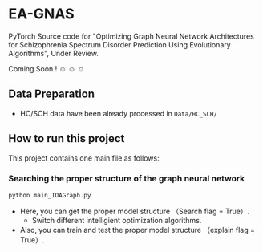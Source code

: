 # EA-GNAS
PyTorch Source code for "Optimizing Graph Neural Network Architectures for Schizophrenia Spectrum Disorder Prediction Using Evolutionary Algorithms", Under Review.

Coming Soon ! :relaxed: :relaxed: :relaxed:

## Data Preparation
 - HC/SCH data have been already processed in
    `Data/HC_SCH/`

## How to run this project
This project contains one main file as follows:

### Searching the proper structure of the graph neural network
`python main_IOAGraph.py `
- Here, you can get the proper model structure （Search flag = True）.
  - Switch different intelligient optimization algorithms.
- Also, you can train and test the proper model structure （explain flag = True）.
